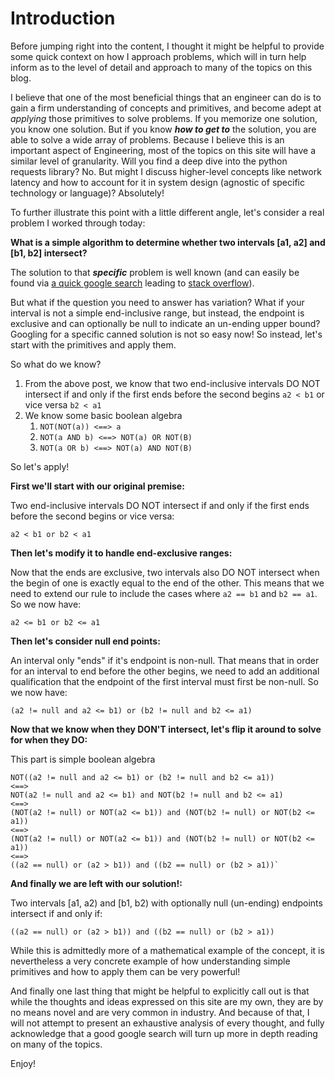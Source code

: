 # Introduction

Before jumping right into the content, I thought it might be helpful to provide some quick context on how I approach problems, which will in turn help inform as to the level of detail and approach to many of the topics on this blog.

I believe that one of the most beneficial things that an engineer can do is to gain a firm understanding of concepts and primitives, and become adept at _applying_ those primitives to solve problems.  If you memorize one solution, you know one solution.  But if you know _**how to get to**_ the solution, you are able to solve a wide array of problems.  Because I believe this is an important aspect of Engineering, most of the topics on this site will have a similar level of granularity.  Will you find a deep dive into the python requests library?  No.  But might I discuss higher-level concepts like network latency and how to account for it in system design (agnostic of specific technology or language)?  Absolutely!

To further illustrate this point with a little different angle, let's consider a real problem I worked through today:

**What is a simple algorithm to determine whether two intervals [a1, a2] and [b1, b2] intersect?**

The solution to that _**specific**_ problem is well known (and can easily be found via [a quick google search](https://www.google.com/search?q=how+to+determine+if+two+intervals+overlap) leading to [stack overflow](https://stackoverflow.com/questions/3269434/whats-the-most-efficient-way-to-test-two-integer-ranges-for-overlap)).

But what if the question you need to answer has variation?  What if your interval is not a simple end-inclusive range, but instead, the endpoint is exclusive and can optionally be null to indicate an un-ending upper bound?  Googling for a specific canned solution is not so easy now!  So instead, let's start with the primitives and apply them.

So what do we know?

1. From the above post, we know that two end-inclusive intervals DO NOT intersect if and only if the first ends before the second begins `a2 < b1` or vice versa `b2 < a1`
2. We know some basic boolean algebra
    1. `NOT(NOT(a)) <==> a`
    2. `NOT(a AND b) <==> NOT(a) OR NOT(B)`
    3. `NOT(a OR b) <==> NOT(a) AND NOT(B)`

So let's apply!

**First we'll start with our original premise:**

Two end-inclusive intervals DO NOT intersect if and only if the first ends before the second begins or vice versa:

    a2 < b1 or b2 < a1

**Then let's modify it to handle end-exclusive ranges:**

Now that the ends are exclusive, two intervals also DO NOT intersect when the begin of one is exactly equal to the end of the other.  This means that we need to extend our rule to include the cases where `a2 == b1` and `b2 == a1`.  So we now have:

    a2 <= b1 or b2 <= a1

**Then let's consider null end points:**

An interval only "ends" if it's endpoint is non-null.  That means that in order for an interval to end before the other begins, we need to add an additional qualification that the endpoint of the first interval must first be non-null.  So we now have:

    (a2 != null and a2 <= b1) or (b2 != null and b2 <= a1)

**Now that we know when they DON'T intersect, let's flip it around to solve for when they DO:**

This part is simple boolean algebra

    NOT((a2 != null and a2 <= b1) or (b2 != null and b2 <= a1))
    <==>
    NOT(a2 != null and a2 <= b1) and NOT(b2 != null and b2 <= a1)
    <==>
    (NOT(a2 != null) or NOT(a2 <= b1)) and (NOT(b2 != null) or NOT(b2 <= a1))
    <==>
    (NOT(a2 != null) or NOT(a2 <= b1)) and (NOT(b2 != null) or NOT(b2 <= a1))
    <==>
    ((a2 == null) or (a2 > b1)) and ((b2 == null) or (b2 > a1))`

**And finally we are left with our solution!:**

Two intervals [a1, a2) and [b1, b2) with optionally null (un-ending) endpoints intersect if and only if:

    ((a2 == null) or (a2 > b1)) and ((b2 == null) or (b2 > a1))


While this is admittedly more of a mathematical example of the concept, it is nevertheless a very concrete example of how understanding simple primitives and how to apply them can be very powerful!


And finally one last thing that might be helpful to explicitly call out is that while the thoughts and ideas expressed on this site are my own, they are by no means novel and are very common in industry.  And because of that, I will not attempt to present an exhaustive analysis of every thought, and fully acknowledge that a good google search will turn up more in depth reading on many of the topics.  

Enjoy!
